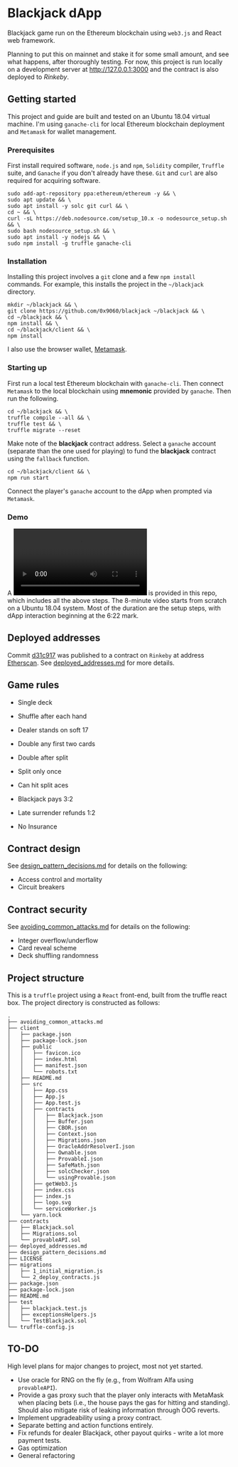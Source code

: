 # Blackjack dApp

Blackjack game run on the Ethereum blockchain using `web3.js` and React web framework.

Planning to put this on mainnet and stake it for some small amount, and see what happens, after thoroughly testing. For now, this project is run locally on a development server at http://127.0.0.1:3000 and the contract is also deployed to *Rinkeby*.

## Getting started

This project and guide are built and tested on an Ubuntu 18.04 virtual machine. I'm using `ganache-cli` for local Ethereum blockchain deployment and `Metamask` for wallet management. 

### Prerequisites

First install required software, `node.js` and `npm`, `Solidity` compiler, `Truffle` suite, and `Ganache` if you don't already have these. `Git` and `curl` are also required for acquiring software.

```
sudo add-apt-repository ppa:ethereum/ethereum -y && \
sudo apt update && \
sudo apt install -y solc git curl && \
cd ~ && \
curl -sL https://deb.nodesource.com/setup_10.x -o nodesource_setup.sh && \
sudo bash nodesource_setup.sh && \
sudo apt install -y nodejs && \
sudo npm install -g truffle ganache-cli
```

### Installation

Installing this project involves a `git` clone and a few `npm install` commands. For example, this installs the project in the `~/blackjack` directory.

```
mkdir ~/blackjack && \
git clone https://github.com/0x9060/blackjack ~/blackjack && \
cd ~/blackjack && \
npm install && \
cd ~/blackjack/client && \
npm install
```

I also use the browser wallet, [Metamask](https://addons.mozilla.org/en-US/firefox/addon/ether-metamask/).

### Starting up

First run a local test Ethereum blockchain with `ganache-cli`. Then connect `Metamask` to the local blockchain using **mnemonic** provided by `ganache`. Then run the following.

```
cd ~/blackjack && \
truffle compile --all && \
truffle test && \
truffle migrate --reset
```

Make note of the **blackjack** contract address. Select a `ganache` account (separate than the one used for playing) to fund the **blackjack** contract using the `fallback` function.

```
cd ~/blackjack/client && \
npm run start
```

Connect the player's `ganache` account to the dApp when prompted via `Metamask`.

### Demo

A ![Getting Started demo video](https://github.com/0x9060/blackjack/blob/master/demo.mp4 "Getting Started demo video") is provided in this repo, which includes all the above steps. The 8-minute video starts from scratch on a Ubuntu 18.04 system. Most of the duration are the setup steps, with dApp interaction beginning at the 6:22 mark.

## Deployed addresses

Commit [d31c917](https://github.com/0x9060/blackjack/commit/d31c9175378587cd42907c2cdbc9762ae634d80a) was published to a contract on `Rinkeby` at address [Etherscan](https://rinkeby.etherscan.io/address/0xaF56258bD8BD29Bc37d77E2d886192eF20888A59). See [deployed_addresses.md](deployed_addresses.md "Deployed addresses") for more details.

## Game rules

- Single deck
- Shuffle after each hand
- Dealer stands on soft 17

- Double any first two cards
- Double after split
- Split only once
- Can hit split aces

- Blackjack pays 3:2
- Late surrender refunds 1:2
- No Insurance

## Contract design

See [design_pattern_decisions.md](design_pattern_decisions.md "Design pattern decisions") for details on the following:
- Access control and mortality
- Circuit breakers

## Contract security

See [avoiding_common_attacks.md](avoiding_common_attacks.md "Avoiding common attacks") for details on the following:
- Integer overflow/underflow
- Card reveal scheme
- Deck shuffling randomness 

## Project structure

This is a `truffle` project using a `React` front-end, built from the truffle react box. The project directory is constructed as follows:

```
.
├── avoiding_common_attacks.md
├── client
│   ├── package.json
│   ├── package-lock.json
│   ├── public
│   │   ├── favicon.ico
│   │   ├── index.html
│   │   ├── manifest.json
│   │   └── robots.txt
│   ├── README.md
│   ├── src
│   │   ├── App.css
│   │   ├── App.js
│   │   ├── App.test.js
│   │   ├── contracts
│   │   │   ├── Blackjack.json
│   │   │   ├── Buffer.json
│   │   │   ├── CBOR.json
│   │   │   ├── Context.json
│   │   │   ├── Migrations.json
│   │   │   ├── OracleAddrResolverI.json
│   │   │   ├── Ownable.json
│   │   │   ├── ProvableI.json
│   │   │   ├── SafeMath.json
│   │   │   ├── solcChecker.json
│   │   │   └── usingProvable.json
│   │   ├── getWeb3.js
│   │   ├── index.css
│   │   ├── index.js
│   │   ├── logo.svg
│   │   └── serviceWorker.js
│   └── yarn.lock
├── contracts
│   ├── Blackjack.sol
│   ├── Migrations.sol
│   └── provableAPI.sol
├── deployed_addresses.md
├── design_pattern_decisions.md
├── LICENSE
├── migrations
│   ├── 1_initial_migration.js
│   └── 2_deploy_contracts.js
├── package.json
├── package-lock.json
├── README.md
├── test
│   ├── blackjack.test.js
│   ├── exceptionsHelpers.js
│   └── TestBlackjack.sol
└── truffle-config.js

```

## TO-DO

High level plans for major changes to project, most not yet started.

- Use oracle for RNG on the fly (e.g., from Wolfram Alfa using `provableAPI`).
- Provide a gas proxy such that the player only interacts with MetaMask when placing bets (i.e., the house pays the gas for hitting and standing). Should also mitigate risk of leaking information through OOG reverts.
- Implement upgradeability using a proxy contract.
- Separate betting and action functions entirely.
- Fix refunds for dealer Blackjack, other payout quirks - write a lot more payment tests.
- Gas optimization
- General refactoring
